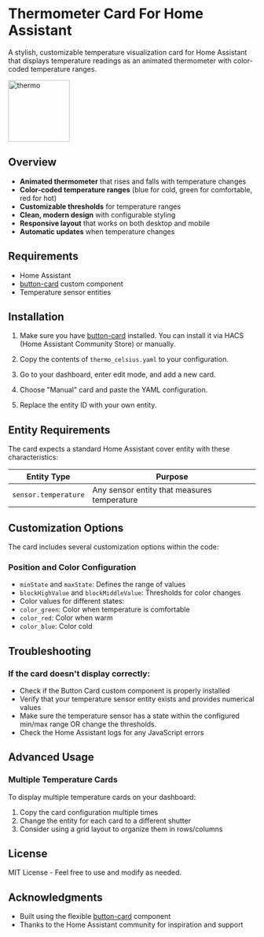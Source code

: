 # Thermometer Card For Home Assistant 

A stylish, customizable temperature visualization card for Home Assistant that displays temperature readings as an animated thermometer with color-coded temperature ranges.

<img width="125" alt="thermo" src="https://github.com/user-attachments/assets/e3bbea88-e8d4-4977-884b-2e2032dce88b" />

## Overview

- **Animated thermometer** that rises and falls with temperature changes
- **Color-coded temperature ranges** (blue for cold, green for comfortable, red for hot)
- **Customizable thresholds** for temperature ranges
- **Clean, modern design** with configurable styling
- **Responsive layout** that works on both desktop and mobile
- **Automatic updates** when temperature changes

## Requirements

- Home Assistant
- [button-card](https://github.com/custom-cards/button-card) custom component
- Temperature sensor entities

## Installation

1. Make sure you have [button-card](https://github.com/custom-cards/button-card) installed. You can install it via HACS (Home Assistant Community Store) or manually.

2. Copy the contents of `thermo_celsius.yaml` to your configuration.

3. Go to your dashboard, enter edit mode, and add a new card.

4. Choose "Manual" card and paste the YAML configuration.

5. Replace the entity ID with your own entity.

## Entity Requirements

The card expects a standard Home Assistant cover entity with these characteristics:

| Entity Type | Purpose |
|-------------|---------|
| `sensor.temperature` | Any sensor entity that measures temperature |

## Customization Options

The card includes several customization options within the code:

### Position and Color Configuration

  - `minState` and `maxState`: Defines the range of values
  - `blockHighValue` and `blockMiddleValue`: Thresholds for color changes
  - Color values for different states:
  - `color_green`: Color when temperature is comfortable
  - `color_red`: Color when warm
  - `color_blue`: Color cold

## Troubleshooting

### If the card doesn't display correctly:

  - Check if the Button Card custom component is properly installed
  - Verify that your temperature sensor entity exists and provides numerical values
  - Make sure the temperature sensor has a state within the configured min/max range OR change the thresholds.
  - Check the Home Assistant logs for any JavaScript errors

## Advanced Usage

### Multiple Temperature Cards

To display multiple temperature cards on your dashboard:

1. Copy the card configuration multiple times
2. Change the entity for each card to a different shutter
3. Consider using a grid layout to organize them in rows/columns

## License

MIT License - Feel free to use and modify as needed.

## Acknowledgments

- Built using the flexible [button-card](https://github.com/custom-cards/button-card) component
- Thanks to the Home Assistant community for inspiration and support
